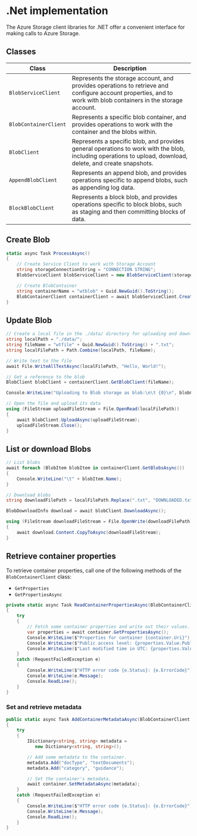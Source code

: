 # .Net implementation

The Azure Storage client libraries for .NET offer a convenient interface for making calls to Azure Storage.

## Classes

| Class                 | Description                                                                                                                                                    |
| --------------------- | -------------------------------------------------------------------------------------------------------------------------------------------------------------- |
| `BlobServiceClient`   | Represents the storage account, and provides operations to retrieve and configure account properties, and to work with blob containers in the storage account. |
| `BlobContainerClient` | Represents a specific blob container, and provides operations to work with the container and the blobs within.                                                 |
| `BlobClient`          | Represents a specific blob, and provides general operations to work with the blob, including operations to upload, download, delete, and create snapshots.     |
| `AppendBlobClient`    | Represents an append blob, and provides operations specific to append blobs, such as appending log data.                                                       |
| `BlockBlobClient`     | Represents a block blob, and provides operations specific to block blobs, such as staging and then committing blocks of data.                                  |

## Create Blob

```csharp
static async Task ProcessAsync()
{
    // Create Service Client to work with Storage Account
    string storageConnectionString = "CONNECTION STRING";
    BlobServiceClient blobServiceClient = new BlobServiceClient(storageConnectionString);

    // Create BlobContainer
    string containerName = "wtblob" + Guid.NewGuid().ToString();
    BlobContainerClient containerClient = await blobServiceClient.CreateBlobContainerAsync(containerName);
}
```

## Update Blob

```csharp
// Create a local file in the ./data/ directory for uploading and downloading
string localPath = "./data/";
string fileName = "wtfile" + Guid.NewGuid().ToString() + ".txt";
string localFilePath = Path.Combine(localPath, fileName);

// Write text to the file
await File.WriteAllTextAsync(localFilePath, "Hello, World!");

// Get a reference to the blob
BlobClient blobClient = containerClient.GetBlobClient(fileName);

Console.WriteLine("Uploading to Blob storage as blob:\n\t {0}\n", blobClient.Uri);

// Open the file and upload its data
using (FileStream uploadFileStream = File.OpenRead(localFilePath))
{
    await blobClient.UploadAsync(uploadFileStream);
    uploadFileStream.Close();
}
```

## List or download Blobs

```csharp
// List blobs
await foreach (BlobItem blobItem in containerClient.GetBlobsAsync())
{
    Console.WriteLine("\t" + blobItem.Name);
}

// Download blobs
string downloadFilePath = localFilePath.Replace(".txt", "DOWNLOADED.txt");

BlobDownloadInfo download = await blobClient.DownloadAsync();

using (FileStream downloadFileStream = File.OpenWrite(downloadFilePath))
{
    await download.Content.CopyToAsync(downloadFileStream);
}
```

## Retrieve container properties

To retrieve container properties, call one of the following methods of the `BlobContainerClient` class:

-   `GetProperties`
-   `GetPropertiesAsync`

```csharp
private static async Task ReadContainerPropertiesAsync(BlobContainerClient container)
{
    try
    {
        // Fetch some container properties and write out their values.
        var properties = await container.GetPropertiesAsync();
        Console.WriteLine($"Properties for container {container.Uri}");
        Console.WriteLine($"Public access level: {properties.Value.PublicAccess}");
        Console.WriteLine($"Last modified time in UTC: {properties.Value.LastModified}");
    }
    catch (RequestFailedException e)
    {
        Console.WriteLine($"HTTP error code {e.Status}: {e.ErrorCode}");
        Console.WriteLine(e.Message);
        Console.ReadLine();
    }
}
```

### Set and retrieve metadata <a href="#set-and-retrieve-metadata" id="set-and-retrieve-metadata"></a>

```csharp
public static async Task AddContainerMetadataAsync(BlobContainerClient container)
{
    try
    {
        IDictionary<string, string> metadata =
           new Dictionary<string, string>();

        // Add some metadata to the container.
        metadata.Add("docType", "textDocuments");
        metadata.Add("category", "guidance");

        // Set the container's metadata.
        await container.SetMetadataAsync(metadata);
    }
    catch (RequestFailedException e)
    {
        Console.WriteLine($"HTTP error code {e.Status}: {e.ErrorCode}");
        Console.WriteLine(e.Message);
        Console.ReadLine();
    }
}
```
